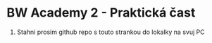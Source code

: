 # BW Academy 2 - Praktická čast

1. Stahni prosim github repo s touto strankou do lokalky na svuj PC

